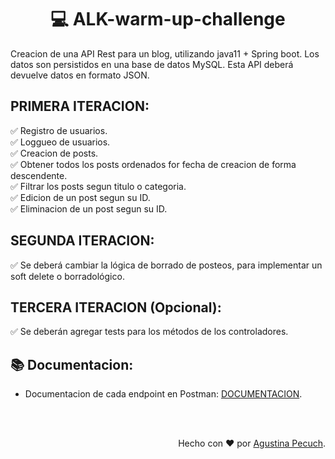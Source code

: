 <h1 align="center">💻 ALK-warm-up-challenge</h1>

Creacion de una API Rest para un blog, utilizando java11 + Spring boot. Los datos son persistidos en una base de datos MySQL. Esta API deberá devuelve datos en formato JSON.

<h2>PRIMERA ITERACION:</h2> </br</br>
✅ Registro de usuarios. </br>
✅ Loggueo de usuarios. </br>
✅ Creacion de posts. </br>
✅ Obtener todos los posts ordenados for fecha de creacion de forma descendente. </br>
✅ Filtrar los posts segun titulo o categoria. </br>
✅ Edicion de un post segun su ID. </br>
✅ Eliminacion de un post segun su ID. </br>

<h2>SEGUNDA ITERACION:</h2> </br</br>
✅ Se deberá cambiar la lógica de borrado de posteos, para implementar un soft delete o borradológico. </br>

<h2>TERCERA ITERACION (Opcional):</h2> </br</br>
✅ Se deberán agregar tests para los métodos de los controladores. </br>

<h2>📚 Documentacion:</h2>

- Documentacion de cada endpoint en Postman: <a href="https://documenter.getpostman.com/view/16169885/UV5ZCwuW"> DOCUMENTACION</a>.


</br>
</br>

<p align="right">Hecho con ❤️ por <a href="https://www.linkedin.com/in/agustina-pecuch/">Agustina Pecuch</a>.</p>
